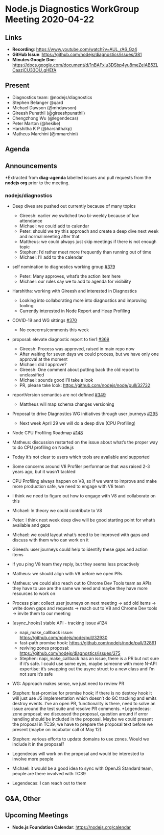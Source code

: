 # Node.js  Diagnostics WorkGroup Meeting 2020-04-22

## Links

* **Recording**: https://www.youtube.com/watch?v=AUL_rA6_Gz4
* **GitHub Issue**: https://github.com/nodejs/diagnostics/issues/381
* **Minutes Google Doc**: https://docs.google.com/document/d/1nBAFxiu3DSbp4yu8meZeIAB5ZLCaazjCU33OU_gHEfA

## Present

* Diagnostics team: @nodejs/diagnostics
* Stephen Belanger @qard
* Michael Dawson (@mhdawson)
* Gireesh Punathil (@gireeshpunathil)
* Chengzhong Wu (@legendecas)
* Peter Marton (@hekike)
* Harshitha K P (@harshithakp)
* Matheus Marchini (@mmarchini)
 

## Agenda

## Announcements
 
*Extracted from **diag-agenda** labelled issues and pull requests from the **nodejs org** prior to the meeting.

### nodejs/diagnostics

* Deep dives are pushed out currently because of many topics
  * Gireesh: earlier we switched two bi-weekly because of low attendance
  * Michael: we could add to calendar
  * Peter: should we try this approach and create a deep dive next week and normal meeting after that
  * Mattheus: we could always just skip meetings if there is not enough topic
  * Stephen: I’d rather meet more frequently than running out of time
  * Michael: I’ll add to the calendar
* self nomination to diagnostics working group [#379](https://github.com/nodejs/diagnostics/pull/379)
  * Peter: Many approves, what’s the action item here
  * Michael: our rules say we to add to agenda for visibility
* Harshitha: working with Gireesh and interested in Diagnostics
  * Looking into collaborating more into diagnostics and improving tooling 
  * Currently interested in Node Report and Heap Profiling


* COVID-19 and WG sittings [#370](https://github.com/nodejs/diagnostics/issues/370)
  * No concerns/comments this week

* proposal: elevate diagnostic report to tier1 [#369](https://github.com/nodejs/diagnostics/issues/369)
  * Gireesh: Process was approved, raised in main repo now
  * After waiting for seven days we could process, but we have only one approval at the moment
  * Michael: did I approve?
  * Gireesh: One comment about putting back the old report to unclassified
  * Michael: sounds good I’ll take a look
  * PR, please take look: https://github.com/nodejs/node/pull/32732

* reportVersion semantics are not defined [#349](https://github.com/nodejs/diagnostics/issues/349)
  * Mattheus will map schema changes versioning

* Proposal to drive Diagnostics WG initiatives through user journeys [#295](https://github.com/nodejs/diagnostics/issues/295)
  * Next week April 29 we will do a deep dive (CPU Profiling)

* Node CPU Profiling Roadmap [#148](https://github.com/nodejs/diagnostics/issues/148)
 * Matheus: discussion restarted on the issue about what’s the proper way to do CPU profiling on Node.js
 * Today it’s not clear to users which tools are available and supported
  * Some concerns around V8 Profiler performance that was raised 2-3 years ago, but it wasn’t tackled
 * CPU Profiling always happen on V8, so if we want to improve and make more production safe, we need to engage with V8 team
 * I think we need to figure out how to engage with V8 and collaborate on this
 * Michael: In theory we could contribute to V8
 * Peter: I think next week deep dive will be good starting point for what’s available and gaps
 * Michael: we could layout what’s need to be improved with gaps and discuss with them who can work on it
 * Gireesh: user journeys could help to identify these gaps and action items
 * If you ping V8 team they reply, but they seems less proactively
 * Matheus: we should align with V8 before we open PRs
  * Matheus: we could also reach out to Chrome Dev Tools team as APIs they have to use are the same we need and maybe they have more resources to work on
 * Process plan: collect user journeys on next meeting -> add old items -> write down gaps and requests -> reach out to V8 and Chrome Dev tools -> invite them to our meeting

* \[async_hooks\] stable API - tracking issue [#124](https://github.com/nodejs/diagnostics/issues/124)
  * napi_make_callback issue: https://github.com/nodejs/node/pull/32930
  * fast-path promise hook: https://github.com/nodejs/node/pull/32891
  * reviving zones proposal: https://github.com/nodejs/diagnostics/issues/375
  * Stephen: napi_make_callback has an issue, there is a PR but not sure if it’s safe. I could use some eyes, maybe someone with more N-API expertise: it’s swapping out the async struct to a new class and I’m not sure it’s safe
 * WG: Approach makes sense, we just need to review PR
 * Stephen: fast-promise for promise hook; if there is no destroy hook it will just use JS implementation which doesn’t do GC tracking and emits destroy events. I’ve an open PR, functionality is there, need to solve an issue around the test suite and resolve PR comments.
 *Legendecas: zone proposal; we discussed the proposal, question around if error handling should be included in the proposal. Maybe we could present the proposal in TC39, we have to prepare the proposal text before we present (maybe on incubator call of May 12).
* Stephen: various efforts to update domains to use zones. Would we include it in the proposal?
* Legendecas will work on the proposal and would be interested to involve more people
* Michael: it would be a good idea to sync with OpenJS Standard team, people are there involved with TC39
* Legendecas: I can reach out to them

## Q&A, Other

## Upcoming Meetings

* **Node.js Foundation Calendar**: https://nodejs.org/calendar
